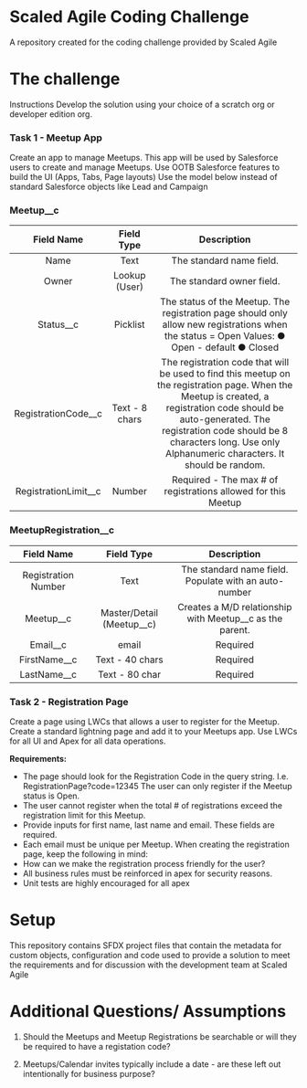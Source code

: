 # Scaled Agile Coding Challenge
 A repository created for the coding challenge provided by Scaled Agile

# The challenge
Instructions
Develop the solution using your choice of a scratch org or developer edition org.

### Task 1 - Meetup App
Create an app to manage Meetups.
This app will be used by Salesforce users to create and manage Meetups.
Use OOTB Salesforce features to build the UI (Apps, Tabs, Page layouts)
Use the model below instead of standard Salesforce objects like Lead and Campaign

### Meetup__c

| Field Name | Field Type | Description |
| :---: | :---: | :---: |
| Name | Text | The standard name field. |
| Owner | Lookup (User) | The standard owner field. |
| Status__c | Picklist | The status of the Meetup. The registration page should only allow new registrations when the status = Open Values: ● Open - default ● Closed |
| RegistrationCode__c | Text - 8 chars | The registration code that will be used to find this meetup on the registration page. When the Meetup is created, a registration code should be auto-generated. The registration code should be 8 characters long. Use only Alphanumeric characters. It should be random. |
| RegistrationLimit__c | Number | Required - The max # of registrations allowed for this Meetup |

### MeetupRegistration__c 

| Field Name | Field Type | Description |
| :---: | :---: | :---: |
| Registration Number | Text | The standard name field. Populate with an auto-number |
| Meetup__c | Master/Detail (Meetup__c) | Creates a M/D relationship with Meetup__c as the parent. |
| Email__c | email | Required |
| FirstName__c | Text - 40 chars | Required |
| LastName__c | Text - 80 char | Required |

### Task 2 - Registration Page
Create a page using LWCs that allows a user to register for the Meetup. Create a standard lightning page and add it to your Meetups app. Use LWCs for all UI and Apex for all data operations.

**Requirements:**
* The page should look for the Registration Code in the query string. I.e.
RegistrationPage?code=12345
The user can only register if the Meetup status is Open.
* The user cannot register when the total # of registrations exceed the registration limit for
this Meetup.
* Provide inputs for first name, last name and email. These fields are required.
* Each email must be unique per Meetup.
When creating the registration page, keep the following in mind:
* How can we make the registration process friendly for the user?
* All business rules must be reinforced in apex for security reasons.
* Unit tests are highly encouraged for all apex

# Setup

This repository contains SFDX project files that contain the metadata for custom objects, configuration and code used to provide a solution to meet the requirements and for discussion with the development team at Scaled Agile

# Additional Questions/ Assumptions

1. Should the Meetups and Meetup Registrations be searchable or will they be required to have a registation code?

2. Meetups/Calendar invites typically include a date - are these left out intentionally for business purpose?